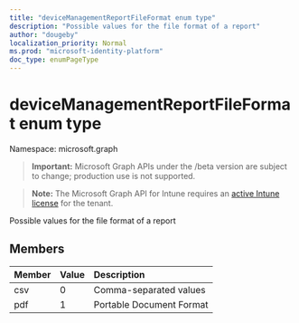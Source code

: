 ```yaml
---
title: "deviceManagementReportFileFormat enum type"
description: "Possible values for the file format of a report"
author: "dougeby"
localization_priority: Normal
ms.prod: "microsoft-identity-platform"
doc_type: enumPageType
---
```


# deviceManagementReportFileFormat enum type

Namespace: microsoft.graph

> **Important:** Microsoft Graph APIs under the /beta version are subject to change; production use is not supported.

> **Note:** The Microsoft Graph API for Intune requires an [active Intune license](https://go.microsoft.com/fwlink/?linkid=839381) for the tenant.

Possible values for the file format of a report

## Members
|Member|Value|Description|
|:---|:---|:---|
|csv|0|Comma-separated values|
|pdf|1|Portable Document Format|





